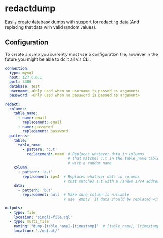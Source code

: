 # redactdump

Easily create database dumps with support for redacting data (And replacing that data with valid random values).

## Configuration

To create a dump you currently must use a configuration file, however in the future you might be able to do it all via CLI.

`````yaml
connection:
  type: mysql
  host: 127.0.0.1
  port: 3306
  database: test
  username: <Only used when no username is passed as argument>
  password: <Only used when no password is passed as argument>

redact:
  columns:
    table_name:
      - name: email
        replacement: email
      - name: password
        replacement: password
  patterns:
    table:
      table_name:
        - pattern: 'c.t'
          replacement: name  # Replaces whatever data in columns
                             # that matches c.t in the table_name table
                             # with a random name
    column:
      - pattern: 'a.t'
        replacement: ipv4  # Replaces whatever data in columns 
                           # that matches a.t with a random IPv4 address.
    data:
      - pattern: 'b.t'
        replacement: null  # Make sure column is nullable
                           # use `empty` if data should be replaced with an empty string instead.

outputs:
  - type: file
    location: 'single-file.sql'
  - type: multi_file
    naming: 'dump-[table_name]-[timestamp]'  # [table_name], [timestamp], [database] will be replaced with the relavant data.
    location: './output/'
`````
